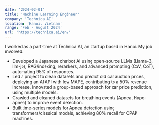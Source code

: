 ```yaml
---
date: '2024-02-01'
title: 'Machine Learning Engineer'
company: 'Technica AI'
location: 'Hanoi, Vietnam'
range: 'Feb - August 2024'
url: 'https://technica.ai/en/'
---
```


I worked as a part-time at Technica AI, an startup based in Hanoi. My job involved:
- Developed a Japanese chatbot AI using open-source LLMs (Llama-3, llm-jp), RAG/indexing, rerankers, and advanced prompting (CoV, CoT), automating 95% of responses.
- Led a project to clean datasets and predict old car auction prices, deploying an AI API with low MAPE, contributing to a 50% revenue increase. Innovated a group-based approach for car price prediction, using multiple models.
- Crawled and cleaned datasets for breathing events (Apnea, Hypo-apnea) to improve event detection.
- Built time-series models for Apnea detection using transformers/classical models, achieving 80% recall for CPAP machines.